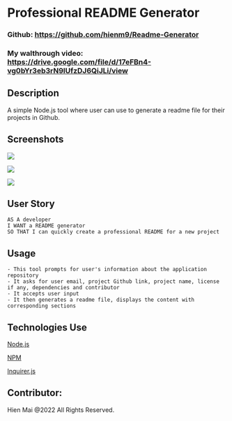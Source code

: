 # Professional README Generator

### Github: https://github.com/hienm9/Readme-Generator

### My walthrough video: https://drive.google.com/file/d/17eFBn4-vg0bYr3eb3rN9lUfzDJ6QiJLi/view


## Description
A simple Node.js tool where user can use to generate a readme file for their projects in Github.

## Screenshots
![](assets/images/questions-from-cmd.png)

![](assets/images/Readme-file.png)

![](assets/images/Readme-Preview.png)


## User Story

```
AS A developer
I WANT a README generator
SO THAT I can quickly create a professional README for a new project
```

## Usage

```
- This tool prompts for user's information about the application repository 
- It asks for user email, project Github link, project name, license if any, dependencies and contributor
- It accepts user input
- It then generates a readme file, displays the content with corresponding sections
```

## Technologies Use
<p><a href="https://nodejs.org/">Node.js</a></p>
<p><a href="https://www.npmjs.com/">NPM</a></p>
<p><a href="https://www.npmjs.com/package/inquirer">Inquirer.js</a></p>

## Contributor:
Hien Mai @2022 All Rights Reserved.
